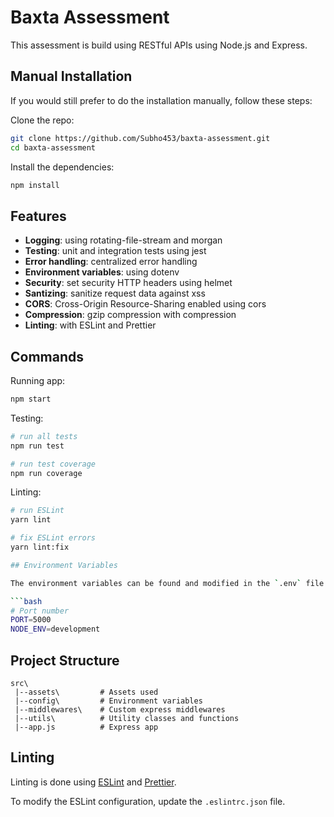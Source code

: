 # Baxta Assessment

This assessment is build using RESTful APIs using Node.js and Express.

## Manual Installation

If you would still prefer to do the installation manually, follow these steps:

Clone the repo:

```bash
git clone https://github.com/Subho453/baxta-assessment.git
cd baxta-assessment
```

Install the dependencies:

```bash
npm install
```

## Features

- **Logging**: using rotating-file-stream and morgan
- **Testing**: unit and integration tests using jest
- **Error handling**: centralized error handling
- **Environment variables**: using dotenv
- **Security**: set security HTTP headers using helmet
- **Santizing**: sanitize request data against xss
- **CORS**: Cross-Origin Resource-Sharing enabled using cors
- **Compression**: gzip compression with compression
- **Linting**: with ESLint and Prettier

## Commands

Running app:

```bash
npm start
```

Testing:

```bash
# run all tests
npm run test

# run test coverage
npm run coverage
```

Linting:

````bash
# run ESLint
yarn lint

# fix ESLint errors
yarn lint:fix

## Environment Variables

The environment variables can be found and modified in the `.env` file. They come with these default values:

```bash
# Port number
PORT=5000
NODE_ENV=development

````

## Project Structure

```
src\
 |--assets\         # Assets used
 |--config\         # Environment variables
 |--middlewares\    # Custom express middlewares
 |--utils\          # Utility classes and functions
 |--app.js          # Express app
```

## Linting

Linting is done using [ESLint](https://eslint.org/) and [Prettier](https://prettier.io).

To modify the ESLint configuration, update the `.eslintrc.json` file.
